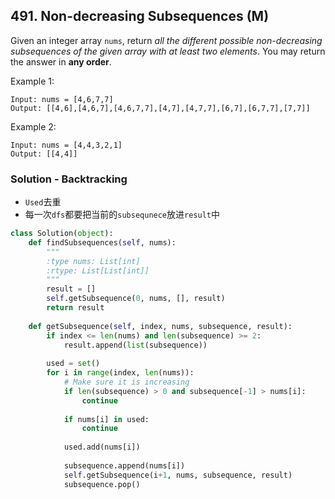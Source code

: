 ## 491. Non-decreasing Subsequences (M)

Given an integer array `nums`, return *all the different possible non-decreasing subsequences of the given array with at least two elements*. You may return the answer in **any order**.

Example 1:

```
Input: nums = [4,6,7,7]
Output: [[4,6],[4,6,7],[4,6,7,7],[4,7],[4,7,7],[6,7],[6,7,7],[7,7]]
```

Example 2:

```
Input: nums = [4,4,3,2,1]
Output: [[4,4]]
```



### Solution - Backtracking

- `Used`去重
- 每一次`dfs`都要把当前的`subsequnece`放进`result`中

```python
class Solution(object):
    def findSubsequences(self, nums):
        """
        :type nums: List[int]
        :rtype: List[List[int]]
        """
        result = []
        self.getSubsequence(0, nums, [], result)
        return result
    
    def getSubsequence(self, index, nums, subsequence, result):
        if index <= len(nums) and len(subsequence) >= 2:
            result.append(list(subsequence))
        
        used = set()
        for i in range(index, len(nums)):
            # Make sure it is increasing
            if len(subsequence) > 0 and subsequence[-1] > nums[i]:
                continue
            
            if nums[i] in used:
                continue
            
            used.add(nums[i])
            
            subsequence.append(nums[i])
            self.getSubsequence(i+1, nums, subsequence, result)
            subsequence.pop()
```

